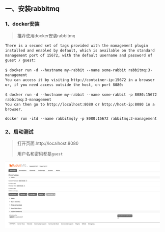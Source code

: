 ## 一、安装rabbitmq

### 1、docker安装

> 推荐使用docker安装rabbitmq

```shell
There is a second set of tags provided with the management plugin installed and enabled by default, which is available on the standard management port of 15672, with the default username and password of guest / guest:

$ docker run -d --hostname my-rabbit --name some-rabbit rabbitmq:3-management
You can access it by visiting http://container-ip:15672 in a browser or, if you need access outside the host, on port 8080:

$ docker run -d --hostname my-rabbit --name some-rabbit -p 8080:15672 rabbitmq:3-management
You can then go to http://localhost:8080 or http://host-ip:8080 in a browser.
```

```shell
docker run -itd --name rabbitmqly -p 8080:15672 rabbitmq:3-management
```

### 2、启动测试

> 打开页面:http://localhost:8080
>
> 用户名和密码都是`guest `

![image-20220216160533303](rabbitmq%E7%AC%94%E8%AE%B0.assets/image-20220216160533303.png)
